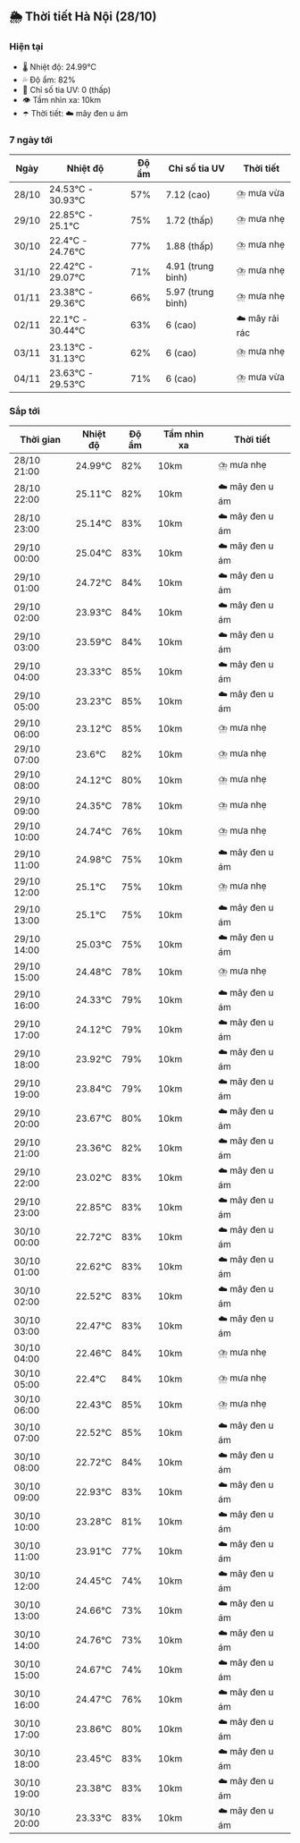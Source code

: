 ## 🌦️ Thời tiết Hà Nội (28/10)

### Hiện tại

- 🌡️ Nhiệt độ: 24.99℃
- 💦 Độ ẩm: 82%
- 🌟 Chỉ số tia UV: 0 (thấp)
- 👁️ Tầm nhìn xa: 10km
- ☂️ Thời tiết: ☁️ mây đen u ám

### 7 ngày tới

| Ngày | Nhiệt độ | Độ ẩm | Chỉ số tia UV | Thời tiết |
| --- | --- | --- | --- | --- |
| 28/10 | 24.53℃ - 30.93℃ | 57% | 7.12 (cao) | ⛈️ mưa vừa |
| 29/10 | 22.85℃ - 25.1℃ | 75% | 1.72 (thấp) | ⛈️ mưa nhẹ |
| 30/10 | 22.4℃ - 24.76℃ | 77% | 1.88 (thấp) | ⛈️ mưa nhẹ |
| 31/10 | 22.42℃ - 29.07℃ | 71% | 4.91 (trung bình) | ⛈️ mưa nhẹ |
| 01/11 | 23.38℃ - 29.36℃ | 66% | 5.97 (trung bình) | ⛈️ mưa nhẹ |
| 02/11 | 22.1℃ - 30.44℃ | 63% | 6 (cao) | ☁️ mây rải rác |
| 03/11 | 23.13℃ - 31.13℃ | 62% | 6 (cao) | ⛈️ mưa nhẹ |
| 04/11 | 23.63℃ - 29.53℃ | 71% | 6 (cao) | ⛈️ mưa vừa |

### Sắp tới

| Thời gian | Nhiệt độ | Độ ẩm | Tầm nhìn xa | Thời tiết |
| --- | --- | --- | --- | --- |
| 28/10 21:00 | 24.99℃ | 82% | 10km | ⛈️ mưa nhẹ |
| 28/10 22:00 | 25.11℃ | 82% | 10km | ☁️ mây đen u ám |
| 28/10 23:00 | 25.14℃ | 83% | 10km | ☁️ mây đen u ám |
| 29/10 00:00 | 25.04℃ | 83% | 10km | ☁️ mây đen u ám |
| 29/10 01:00 | 24.72℃ | 84% | 10km | ☁️ mây đen u ám |
| 29/10 02:00 | 23.93℃ | 84% | 10km | ☁️ mây đen u ám |
| 29/10 03:00 | 23.59℃ | 84% | 10km | ☁️ mây đen u ám |
| 29/10 04:00 | 23.33℃ | 85% | 10km | ☁️ mây đen u ám |
| 29/10 05:00 | 23.23℃ | 85% | 10km | ☁️ mây đen u ám |
| 29/10 06:00 | 23.12℃ | 85% | 10km | ⛈️ mưa nhẹ |
| 29/10 07:00 | 23.6℃ | 82% | 10km | ⛈️ mưa nhẹ |
| 29/10 08:00 | 24.12℃ | 80% | 10km | ⛈️ mưa nhẹ |
| 29/10 09:00 | 24.35℃ | 78% | 10km | ⛈️ mưa nhẹ |
| 29/10 10:00 | 24.74℃ | 76% | 10km | ⛈️ mưa nhẹ |
| 29/10 11:00 | 24.98℃ | 75% | 10km | ☁️ mây đen u ám |
| 29/10 12:00 | 25.1℃ | 75% | 10km | ⛈️ mưa nhẹ |
| 29/10 13:00 | 25.1℃ | 75% | 10km | ☁️ mây đen u ám |
| 29/10 14:00 | 25.03℃ | 75% | 10km | ☁️ mây đen u ám |
| 29/10 15:00 | 24.48℃ | 78% | 10km | ⛈️ mưa nhẹ |
| 29/10 16:00 | 24.33℃ | 79% | 10km | ☁️ mây đen u ám |
| 29/10 17:00 | 24.12℃ | 79% | 10km | ☁️ mây đen u ám |
| 29/10 18:00 | 23.92℃ | 79% | 10km | ☁️ mây đen u ám |
| 29/10 19:00 | 23.84℃ | 79% | 10km | ☁️ mây đen u ám |
| 29/10 20:00 | 23.67℃ | 80% | 10km | ☁️ mây đen u ám |
| 29/10 21:00 | 23.36℃ | 82% | 10km | ☁️ mây đen u ám |
| 29/10 22:00 | 23.02℃ | 83% | 10km | ☁️ mây đen u ám |
| 29/10 23:00 | 22.85℃ | 83% | 10km | ☁️ mây đen u ám |
| 30/10 00:00 | 22.72℃ | 83% | 10km | ☁️ mây đen u ám |
| 30/10 01:00 | 22.62℃ | 83% | 10km | ☁️ mây đen u ám |
| 30/10 02:00 | 22.52℃ | 83% | 10km | ☁️ mây đen u ám |
| 30/10 03:00 | 22.47℃ | 83% | 10km | ☁️ mây đen u ám |
| 30/10 04:00 | 22.46℃ | 84% | 10km | ⛈️ mưa nhẹ |
| 30/10 05:00 | 22.4℃ | 84% | 10km | ⛈️ mưa nhẹ |
| 30/10 06:00 | 22.43℃ | 85% | 10km | ⛈️ mưa nhẹ |
| 30/10 07:00 | 22.52℃ | 85% | 10km | ☁️ mây đen u ám |
| 30/10 08:00 | 22.72℃ | 84% | 10km | ☁️ mây đen u ám |
| 30/10 09:00 | 22.93℃ | 83% | 10km | ☁️ mây đen u ám |
| 30/10 10:00 | 23.28℃ | 81% | 10km | ☁️ mây đen u ám |
| 30/10 11:00 | 23.91℃ | 77% | 10km | ☁️ mây đen u ám |
| 30/10 12:00 | 24.45℃ | 74% | 10km | ☁️ mây đen u ám |
| 30/10 13:00 | 24.66℃ | 73% | 10km | ☁️ mây đen u ám |
| 30/10 14:00 | 24.76℃ | 73% | 10km | ☁️ mây đen u ám |
| 30/10 15:00 | 24.67℃ | 74% | 10km | ☁️ mây đen u ám |
| 30/10 16:00 | 24.47℃ | 76% | 10km | ☁️ mây đen u ám |
| 30/10 17:00 | 23.86℃ | 80% | 10km | ☁️ mây đen u ám |
| 30/10 18:00 | 23.45℃ | 83% | 10km | ☁️ mây đen u ám |
| 30/10 19:00 | 23.38℃ | 83% | 10km | ☁️ mây đen u ám |
| 30/10 20:00 | 23.33℃ | 83% | 10km | ☁️ mây đen u ám |
